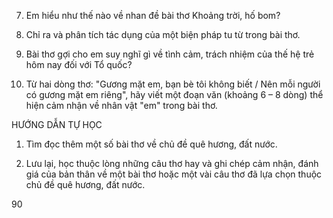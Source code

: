 7. Em hiểu như thế nào về nhan đề bài thơ Khoảng trời, hố bom?

8. Chỉ ra và phân tích tác dụng của một biện pháp tu từ trong bài thơ.

9. Bài thơ gợi cho em suy nghĩ gì về tình cảm, trách nhiệm của thế hệ trẻ hôm nay đối với Tổ quốc?

10. Từ hai dòng thơ: "Gương mặt em, bạn bè tôi không biết / Nên mỗi người có gương mặt em riêng", hãy viết một đoạn văn (khoảng 6 – 8 dòng) thể hiện cảm nhận về nhân vật "em" trong bài thơ.

HƯỚNG DẪN TỰ HỌC

1. Tìm đọc thêm một số bài thơ về chủ đề quê hương, đất nước.

2. Lưu lại, học thuộc lòng những câu thơ hay và ghi chép cảm nhận, đánh giá của bản thân về một bài thơ hoặc một vài câu thơ đã lựa chọn thuộc chủ đề quê hương, đất nước.

90